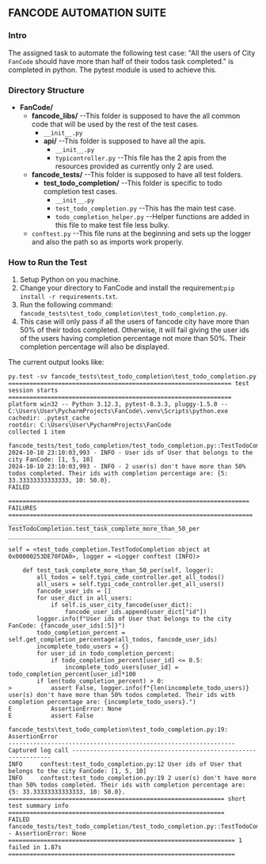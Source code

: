 ## FANCODE AUTOMATION SUITE ##

### Intro ###
The assigned task to automate the following test case:
"All the users of City `FanCode` should have more than half of their todos task completed."
is completed in python.
The pytest module is used to achieve this.

### Directory Structure ###
- **FanCode/**
  - **fancode_libs/** --This folder is supposed to have the all common code that will be used by the rest of the test cases.
    - `__init__.py`
    - **api/** --This folder is supposed to have all the apis.
      - `__init__.py`
      - `typicontroller.py` --This file has the 2 apis from the resources provided as currently only 2 are used.
  - **fancode_tests/** --This folder is supposed to have all test folders.
    - **test_todo_completion/** --This folder is specific to todo completion test cases.
      - `__init__.py`
      - `test_todo_completion.py` --This has the main test case.
      - `todo_completion_helper.py` --Helper functions are added in this file to make test file less bulky.
  - `conftest.py` --This file runs at the beginning and sets up the logger and also the path so as imports work properly.

### How to Run the Test ###
1. Setup Python on you machine.
2. Change your directory to FanCode and install the requirement:`pip install -r requirements.txt`.
3. Run the following command: `fancode_tests\test_todo_completion\test_todo_completion.py`.
4. This case will only pass if all the users of fancode city have more than 50% of their todos completed. Otherwise, it will fail giving the user ids of the users having completion percentage not more than 50%. Their completion percentage will also be displayed. 

The current output looks like:
``` 
py.test -sv fancode_tests\test_todo_completion\test_todo_completion.py
=============================================================== test session starts ===============================================================
platform win32 -- Python 3.12.3, pytest-8.3.3, pluggy-1.5.0 -- C:\Users\User\PycharmProjects\FanCode\.venv\Scripts\python.exe
cachedir: .pytest_cache
rootdir: C:\Users\User\PycharmProjects\FanCode
collected 1 item                                                                                                                                   

fancode_tests/test_todo_completion/test_todo_completion.py::TestTodoCompletion::test_task_complete_more_than_50_per 2024-10-10 23:10:03,993 - INFO - User ids of User that belongs to the city FanCode: [1, 5, 10]
2024-10-10 23:10:03,993 - INFO - 2 user(s) don't have more than 50% todos completed. Their ids with completion percentage are: {5: 33.33333333333333, 10: 50.0}.
FAILED

==================================================================== FAILURES ===================================================================== 
_____________________________________________ TestTodoCompletion.test_task_complete_more_than_50_per ______________________________________________ 

self = <test_todo_completion.TestTodoCompletion object at 0x00000253DE70FDA0>, logger = <Logger conftest (INFO)>

    def test_task_complete_more_than_50_per(self, logger):
        all_todos = self.typi_code_controller.get_all_todos()
        all_users = self.typi_code_controller.get_all_users()
        fancode_user_ids = []
        for user_dict in all_users:
            if self.is_user_city_fancode(user_dict):
                fancode_user_ids.append(user_dict["id"])
        logger.info(f"User ids of User that belongs to the city FanCode: {fancode_user_ids[:5]}")
        todo_completion_percent = self.get_completion_percentage(all_todos, fancode_user_ids)
        incomplete_todo_users = {}
        for user_id in todo_completion_percent:
            if todo_completion_percent[user_id] <= 0.5:
                incomplete_todo_users[user_id] = todo_completion_percent[user_id]*100
        if len(todo_completion_percent) > 0:
>           assert False, logger.info(f"{len(incomplete_todo_users)} user(s) don't have more than 50% todos completed. Their ids with completion percentage are: {incomplete_todo_users}.")
E           AssertionError: None
E           assert False

fancode_tests\test_todo_completion\test_todo_completion.py:19: AssertionError
---------------------------------------------------------------- Captured log call ---------------------------------------------------------------- 
INFO     conftest:test_todo_completion.py:12 User ids of User that belongs to the city FanCode: [1, 5, 10]
INFO     conftest:test_todo_completion.py:19 2 user(s) don't have more than 50% todos completed. Their ids with completion percentage are: {5: 33.33333333333333, 10: 50.0}.
============================================================= short test summary info ============================================================= 
FAILED fancode_tests/test_todo_completion/test_todo_completion.py::TestTodoCompletion::test_task_complete_more_than_50_per - AssertionError: None   
================================================================ 1 failed in 1.87s ================================================================  
```